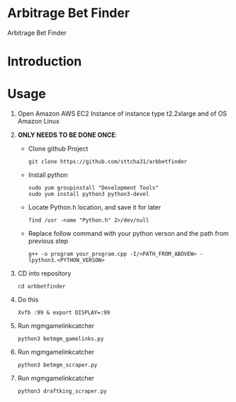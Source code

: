 # Arbitrage Bet Finder
Arbitrage Bet Finder

# Introduction

# Usage

1. Open Amazon AWS EC2 Instance of instance type t2.2xlarge and of OS Amazon Linux
2. **ONLY NEEDS TO BE DONE ONCE**: 
    - Clone github Project

        ```
        git clone https://github.com/sttcha31/arbbetfinder
        ```
    - Install python
        ```
        sudo yum groupinstall "Development Tools"
        sudo yum install python3 python3-devel
        ```
    - Locate Python.h location, and save it for later
        ```
        find /usr -name "Python.h" 2>/dev/null
        ```
    - Replace follow command with your python verson and the path from previous step
        ```
        g++ -o program your_program.cpp -I/<PATH_FROM_ABOVEW> -lpython3.<PYTHON_VERSON>
        ```
3. CD into repository

    ```
    cd arbbetfinder
    ```
4. Do this
    ```
    Xvfb :99 & export DISPLAY=:99
    ```
5. Run mgmgamelinkcatcher
    ```
    python3 betmgm_gamelinks.py
    ```
6. Run mgmgamelinkcatcher
    ```
    python3 betmgm_scraper.py
    ```
7. Run mgmgamelinkcatcher
    ```
    python3 draftking_scraper.py
    ```
